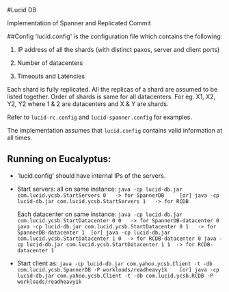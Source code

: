 #Lucid DB

Implementation of Spanner and Replicated Commit

##Config
'lucid.config' is the configuration file which contains the following:

1. IP address of all the shards (with distinct paxos, server and client ports)

2. Number of datacenters

3. Timeouts and Latencies

Each shard is fully replicated. All the replicas of a shard are assumed to be listed together. Order of shards is same for all datacenters. For eg. X1, X2, Y2, Y2 where 1 & 2 are datacenters and X & Y are shards.

Refer to `lucid-rc.config` and `lucid-spanner.config` for examples.

The implementation assumes that `lucid.config` contains valid information at all times.

## Running on Eucalyptus:

* 'lucid.config' should have internal IPs of the servers.

* Start servers:
    all on same instance:
      ```
      java -cp lucid-db.jar com.lucid.ycsb.StartServers 0   -> for SpannerDB     [or]
      java -cp lucid-db.jar com.lucid.ycsb.StartServers 1   -> for RCDB
      ```
    
    Each datacenter on same instance:
      ```
      java -cp lucid-db.jar com.lucid.ycsb.StartDatacenter 0 0   -> for SpannerDB-datacenter 0 
      java -cp lucid-db.jar com.lucid.ycsb.StartDatacenter 0 1   -> for SpannerDB-datacenter 1  [or]
      java -cp lucid-db.jar com.lucid.ycsb.StartDatacenter 1 0  -> for RCDB-datacenter 0
      java -cp lucid-db.jar com.lucid.ycsb.StartDatacenter 1 1  -> for RCDB-datacenter 1
      ```

* Start client as:
      ```
      java -cp lucid-db.jar com.yahoo.ycsb.Client -t -db com.lucid.ycsb.SpannerDB -P workloads/readheavy1k    [or]
      java -cp lucid-db.jar com.yahoo.ycsb.Client -t -db com.lucid.ycsb.RCDB -P workloads/readheavy1k
      ```
